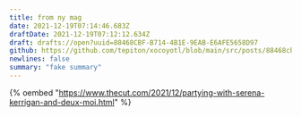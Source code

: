 ```yaml
---
title: from ny mag
date: 2021-12-19T07:14:46.683Z
draftDate: 2021-12-19T07:12:12.634Z
draft: drafts://open?uuid=88468CBF-B714-4B1E-9EAB-E6AFE5658D97
github: https://github.com/tepiton/xocoyotl/blob/main/src/posts/88468cbf-b714-4b1e-9eab-e6afe5658d97.md
newlines: false
summary: "fake summary"
---
```

{% oembed "https://www.thecut.com/2021/12/partying-with-serena-kerrigan-and-deux-moi.html" %}
